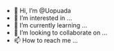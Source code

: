- 👋 Hi, I’m @Uopuada
- 👀 I’m interested in ...
- 🌱 I’m currently learning ...
- 💞️ I’m looking to collaborate on ...
- 📫 How to reach me ...

<!---
Uopuada/Uopuada is a ✨ special ✨ repository because its `README.md` (this file) appears on your GitHub profile.
You can click the Preview link to take a look at your changes.
--->
